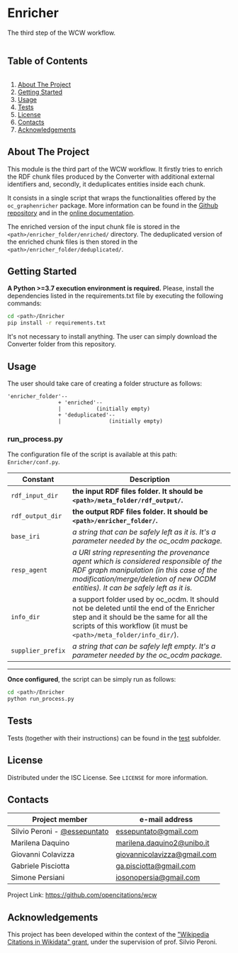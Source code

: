 # Enricher
The third step of the WCW workflow.

<summary><h2 style="display: inline-block">Table of Contents</h2></summary>
<ol>
    <li><a href="#about-the-project">About The Project</a></li>
    <li><a href="#getting-started">Getting Started</a></li>
    <li><a href="#usage">Usage</a></li>
    <li><a href="#tests">Tests</a></li>
    <li><a href="#license">License</a></li>
    <li><a href="#contacts">Contacts</a></li>
    <li><a href="#acknowledgements">Acknowledgements</a></li>
</ol>

## About The Project
This module is the third part of the WCW workflow. It firstly tries to enrich the RDF chunk files produced by the Converter with additional external identifiers and, secondly, it deduplicates entities inside each chunk. 

It consists in a single script that wraps the functionalities offered by the `oc_graphenricher`
package. More information can be found in the [Github repository](https://github.com/opencitations/oc_graphenricher) and in the [online documentation](https://oc-graphenricher.readthedocs.io/en/latest/).

The enriched version of the input chunk file is stored in the `<path>/enricher_folder/enriched/` directory. The deduplicated version of the enriched chunk files is then stored in the `<path>/enricher_folder/deduplicated/`.

## Getting Started
**A Python >=3.7 execution environment is required.** Please, install the dependencies listed
in the requirements.txt file by executing the following commands:
```bash
cd <path>/Enricher
pip install -r requirements.txt
```

It's not necessary to install anything. The user can simply download the Converter folder from this 
repository.

## Usage
The user should take care of creating a folder structure as follows:
```
'enricher_folder'--
                + 'enriched'--
                |           (initially empty)
                + 'deduplicated'--
                |               (initially empty)
```

### run_process.py
The configuration file of the script is available at this path: `Enricher/conf.py`.

| Constant | Description |
|---|---|
| `rdf_input_dir` | **the input RDF files folder. It should be `<path>/meta_folder/rdf_output/`.** |
| `rdf_output_dir` | **the output RDF files folder. It should be `<path>/enricher_folder/`.**
| `base_iri` | _a string that can be safely left as it is. It's a parameter needed by the oc_ocdm package._ |
| `resp_agent` | _a URI string representing the provenance agent which is considered responsible of the RDF graph manipulation (in this case of the modification/merge/deletion of new OCDM entities). It can be safely left as it is._ |
| `info_dir` | a support folder used by oc_ocdm. It should not be deleted until the end of the Enricher step and it should be the same for all the scripts of this workflow (it must be `<path>/meta_folder/info_dir/`).  |
| `supplier_prefix` | _a string that can be safely left empty. It's a parameter needed by the oc_ocdm package._ |

---

**Once configured**, the script can be simply run as follows:
```bash
cd <path>/Enricher
python run_process.py
```

## Tests
Tests (together with their instructions) can be found in the [test](test) subfolder.

## License
Distributed under the ISC License. See `LICENSE` for more information.

## Contacts
|Project member |e-mail address |
|---|---|
| Silvio Peroni - [@essepuntato](https://twitter.com/essepuntato) | essepuntato@gmail.com |
| Marilena Daquino | marilena.daquino2@unibo.it |
| Giovanni Colavizza | giovannicolavizza@gmail.com |
| Gabriele Pisciotta | ga.pisciotta@gmail.com |
| Simone Persiani | iosonopersia@gmail.com |

Project Link: https://github.com/opencitations/wcw

## Acknowledgements
This project has been developed within the context of the ["Wikipedia Citations in Wikidata" grant](https://meta.wikimedia.org/wiki/Wikicite/grant/Wikipedia_Citations_in_Wikidata), 
under the supervision of prof. Silvio Peroni.
